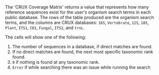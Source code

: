 The 'CRUX Coverage Matrix' returns a value that represents how many reference sequences exist for the user's organism search terms in each public database. The rows of the table produced are the organism search terms, and the columns are CRUX databases: `16S`, `Vertebrate`, `12S`, `18S`, `Plant`, `ITS1`, `CO1`, `Fungal`, `ITS2`, and `trnL`.

The cells will show one of the following:

1. The number of sequences in a database, if direct matches are found.
2. If no direct matches are found, the next most specific taxonomic rank found.
3. `0` if nothing is found at any taxonomic rank.
4. `Error` if while searching there was an issue while running the search
